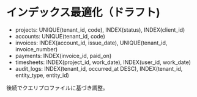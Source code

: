 # インデックス最適化（ドラフト)

- projects: UNIQUE(tenant_id, code), INDEX(status), INDEX(client_id)
- accounts: UNIQUE(tenant_id, code)
- invoices: INDEX(account_id, issue_date), UNIQUE(tenant_id, invoice_number)
- payments: INDEX(invoice_id, paid_on)
- timesheets: INDEX(project_id, work_date), INDEX(user_id, work_date)
- audit_logs: INDEX(tenant_id, occurred_at DESC), INDEX(tenant_id, entity_type, entity_id)

後続でクエリプロファイルに基づき調整。

